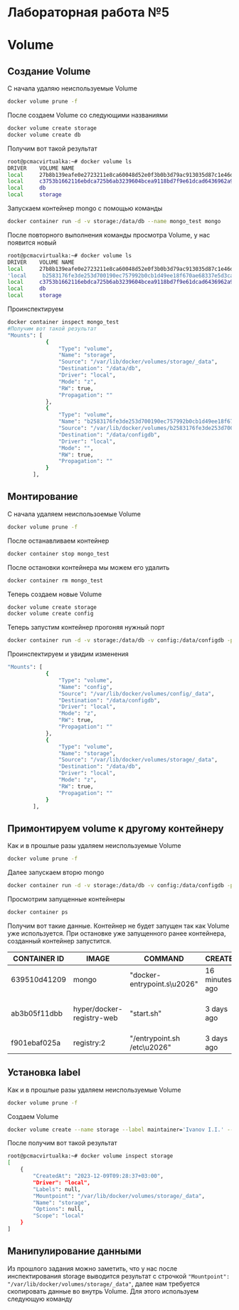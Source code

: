 # Лабораторная работа №5
# Volume

## Создание Volume
С начала удаляю неиспользуемые Volume
```sh
docker volume prune -f
```

После создаем Volume со следующими названиями
```sh
docker volume create storage
docker volume create db
```
Получим вот такой результат
```sh
root@pcmacvirtualka:~# docker volume ls
DRIVER    VOLUME NAME
local     27b8b139eafe0e2723211e8ca60048d52e0f3b0b3d79ac913035d87c1e46d49e
local     c3753b1662116ebdca725b6ab3239604bcea9118bd7f9e61dcad6436962a933a
local     db
local     storage
```

Запускаем контейнер mongo с помощью команды
```sh
docker container run -d -v storage:/data/db --name mongo_test mongo
```
После повторного выполнения команды просмотра Volume, у нас появится новый
```sh
root@pcmacvirtualka:~# docker volume ls
DRIVER    VOLUME NAME
local     27b8b139eafe0e2723211e8ca60048d52e0f3b0b3d79ac913035d87c1e46d49e
'local     b2583176fe3de253d700190ec757992b0cb1d49ee18f670ae68337e5d3ca0dee'
local     c3753b1662116ebdca725b6ab3239604bcea9118bd7f9e61dcad6436962a933a
local     db
local     storage
```
Проинспектируем 
```sh
docker container inspect mongo_test
#Получим вот такой результат
"Mounts": [
            {
                "Type": "volume",
                "Name": "storage",
                "Source": "/var/lib/docker/volumes/storage/_data",
                "Destination": "/data/db",
                "Driver": "local",
                "Mode": "z",
                "RW": true,
                "Propagation": ""
            },
            {
                "Type": "volume",
                "Name": "b2583176fe3de253d700190ec757992b0cb1d49ee18f670ae68337e5d3ca0dee",
                "Source": "/var/lib/docker/volumes/b2583176fe3de253d700190ec757992b0cb1d49ee18f670ae68337e5d3ca0dee/_data",
                "Destination": "/data/configdb",
                "Driver": "local",
                "Mode": "",
                "RW": true,
                "Propagation": ""
            }
        ],
```

## Монтирование
С начала удаляем неиспользоемые Volume
```sh
docker volume prune -f
```

После останавливаем контейнер
```sh
docker container stop mongo_test
```

После остановки контейнера мы можем его удалить
```sh
docker container rm mongo_test
```
Теперь создаем новые Volume
```sh
docker volume create storage
docker volume create config
```

Теперь запустим контейнер прогоняя нужный порт
```sh
docker container run -d -v storage:/data/db -v config:/data/configdb -p 27018:27017 --name mongo_test mongo
```
Проинспектируем и увидим изменения
```sh
"Mounts": [
            {
                "Type": "volume",
                "Name": "config",
                "Source": "/var/lib/docker/volumes/config/_data",
                "Destination": "/data/configdb",
                "Driver": "local",
                "Mode": "z",
                "RW": true,
                "Propagation": ""
            },
            {
                "Type": "volume",
                "Name": "storage",
                "Source": "/var/lib/docker/volumes/storage/_data",
                "Destination": "/data/db",
                "Driver": "local",
                "Mode": "z",
                "RW": true,
                "Propagation": ""
            }
        ],
```
## Примонтируем volume к другому контейнеру
Как и в прошлые разы удаляем неиспользуемые Volume
```sh
docker volume prune -f
```
Далее запускаем вторю mongo
```sh
docker container run -d -v storage:/data/db -v config:/data/configdb -p 27019:27017 --name mongo_test1 mongo
```
Просмотрим запущенные контейнеры
```sh
docker container ps
```
Получим вот такие данные. Контейнер не будет запущен так как Volume уже используется. При остановке уже запущенного ранее контейнера, созданный контейнер запустится.

|CONTAINER ID|IMAGE|COMMAND|CREATED|STATUS|PORTS|NAMES|
|------------|-----|-------|-------|------|-----|------|
|639510d41209|mongo |"docker-entrypoint.s\u2026"|16 minutes ago|Up 16 minutes|0.0.0.0:27018->27017/tcp,|:::27018->27017/tcp|mongo_test|
|ab3b05f11dbb|hyper/docker-registry-web|"start.sh"|3 days ago|Restarting (1) 12 seconds ago| |reg-web|
|f901ebaf025a |registry:2 |"/entrypoint.sh /etc\u2026"|3 days ago|Up 33 minutes|0.0.0.0:5000->5000/tcp,|:::5000->5000/tcp|reg|

## Установка label
Как и в прошлые разы удаляем неиспользуемые Volume
```sh
docker volume prune -f
```
Создаем Volume
```sh
docker volume create --name storage --label maintainer='Ivanov I.I.' --label used_for='mongo db storage'
```

После получим вот такой результат
```sh
root@pcmacvirtualka:~# docker volume inspect storage
[
    {
        "CreatedAt": "2023-12-09T09:28:37+03:00",
        "Driver": "local",
        "Labels": null,
        "Mountpoint": "/var/lib/docker/volumes/storage/_data",
        "Name": "storage",
        "Options": null,
        "Scope": "local"
    }
]
```

## Манипулирование данными
Из прошлого задания можно заметить, что у нас после инспектирования storage выводится результат с строчкой `"Mountpoint": "/var/lib/docker/volumes/storage/_data"`, далее нам требуется скопировать данные во внутрь Volume. Для этого используем следующую команду
